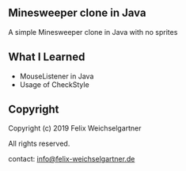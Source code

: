 ## Minesweeper clone in Java

A simple Minesweeper clone in Java with no sprites

## What I Learned

* MouseListener in Java
* Usage of CheckStyle

## Copyright

Copyright (c) 2019 Felix Weichselgartner

All rights reserved.

contact: info@felix-weichselgartner.de